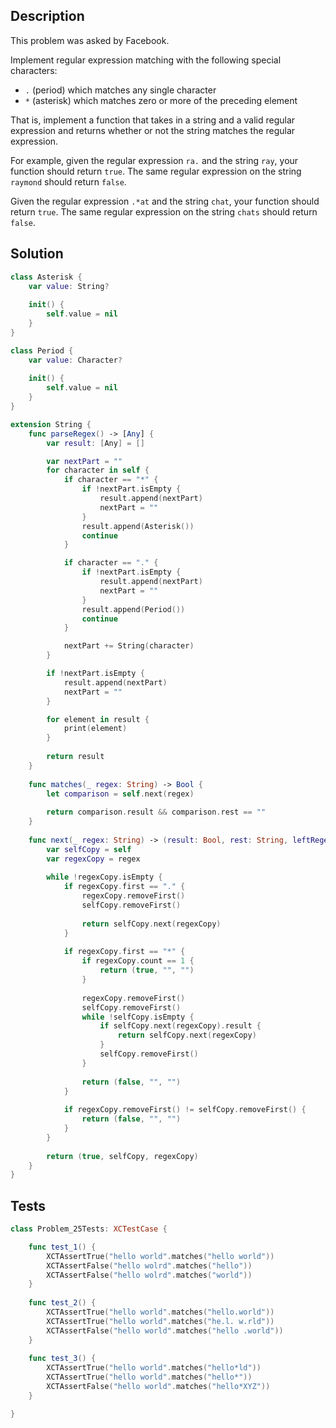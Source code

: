 ## Description

This problem was asked by Facebook.

Implement regular expression matching with the following special characters:

* `.` (period) which matches any single character
* `*` (asterisk) which matches zero or more of the preceding element

That is, implement a function that takes in a string and a valid regular expression and returns whether or not the string matches the regular expression.

For example, given the regular expression `ra.` and the string `ray`, your function should return `true`. The same regular expression on the string `raymond` should return `false`.

Given the regular expression `.*at` and the string `chat`, your function should return `true`. The same regular expression on the string `chats` should return `false`.

## Solution

```swift
class Asterisk {
    var value: String?
    
    init() {
        self.value = nil
    }
}

class Period {
    var value: Character?
    
    init() {
        self.value = nil
    }
}

extension String {
    func parseRegex() -> [Any] {
        var result: [Any] = []

        var nextPart = ""
        for character in self {
            if character == "*" {
                if !nextPart.isEmpty {
                    result.append(nextPart)
                    nextPart = ""
                }
                result.append(Asterisk())
                continue
            }

            if character == "." {
                if !nextPart.isEmpty {
                    result.append(nextPart)
                    nextPart = ""
                }
                result.append(Period())
                continue
            }

            nextPart += String(character)
        }

        if !nextPart.isEmpty {
            result.append(nextPart)
            nextPart = ""
        }

        for element in result {
            print(element)
        }
        
        return result
    }
    
    func matches(_ regex: String) -> Bool {
        let comparison = self.next(regex)
        
        return comparison.result && comparison.rest == ""
    }
    
    func next(_ regex: String) -> (result: Bool, rest: String, leftRegex: String) {
        var selfCopy = self
        var regexCopy = regex
        
        while !regexCopy.isEmpty {
            if regexCopy.first == "." {
                regexCopy.removeFirst()
                selfCopy.removeFirst()
                
                return selfCopy.next(regexCopy)
            }
            
            if regexCopy.first == "*" {
                if regexCopy.count == 1 {
                    return (true, "", "")
                }
                
                regexCopy.removeFirst()
                selfCopy.removeFirst()
                while !selfCopy.isEmpty {
                    if selfCopy.next(regexCopy).result {
                        return selfCopy.next(regexCopy)
                    }
                    selfCopy.removeFirst()
                }
                
                return (false, "", "")
            }
            
            if regexCopy.removeFirst() != selfCopy.removeFirst() {
                return (false, "", "")
            }
        }
        
        return (true, selfCopy, regexCopy)
    }
}
```

## Tests

```swift
class Problem_25Tests: XCTestCase {

    func test_1() {
        XCTAssertTrue("hello world".matches("hello world"))
        XCTAssertFalse("hello wolrd".matches("hello"))
        XCTAssertFalse("hello wolrd".matches("world"))
    }
    
    func test_2() {
        XCTAssertTrue("hello world".matches("hello.world"))
        XCTAssertTrue("hello world".matches("he.l. w.rld"))
        XCTAssertFalse("hello world".matches("hello .world"))
    }
    
    func test_3() {
        XCTAssertTrue("hello world".matches("hello*ld"))
        XCTAssertTrue("hello world".matches("hello*"))
        XCTAssertFalse("hello world".matches("hello*XYZ"))
    }

}
```